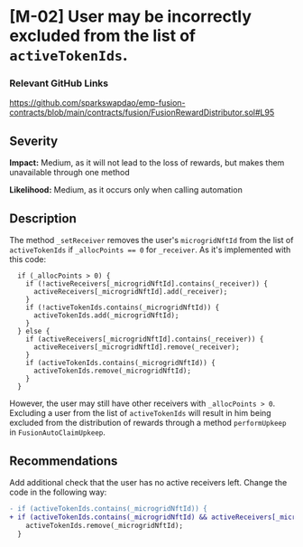 
# [M-02] User may be incorrectly excluded from the list of `activeTokenIds`.

### Relevant GitHub Links
	
https://github.com/sparkswapdao/emp-fusion-contracts/blob/main/contracts/fusion/FusionRewardDistributor.sol#L95

## Severity

**Impact:**
Medium, as it will not lead to the loss of rewards, but makes them unavailable through one method

**Likelihood:**
Medium, as it occurs only when calling automation

## Description

The method `_setReceiver` removes the user's `microgridNftId` from the list of `activeTokenIds` if `_allocPoints == 0` for `_receiver`.
As it's implemented with this code:

```solidity
  if (_allocPoints > 0) {
    if (!activeReceivers[_microgridNftId].contains(_receiver)) {
      activeReceivers[_microgridNftId].add(_receiver);
    }
    if (!activeTokenIds.contains(_microgridNftId)) {
      activeTokenIds.add(_microgridNftId);
    }
  } else {
    if (activeReceivers[_microgridNftId].contains(_receiver)) {
      activeReceivers[_microgridNftId].remove(_receiver);
    }
    if (activeTokenIds.contains(_microgridNftId)) {
      activeTokenIds.remove(_microgridNftId);
    }
  }
```
However, the user may still have other receivers with `_allocPoints > 0`. Excluding a user from the list of `activeTokenIds` will result in him being excluded from the distribution of rewards through a method `performUpkeep` in `FusionAutoClaimUpkeep`.

## Recommendations

Add additional check that the user has no active receivers left.
Change the code in the following way:

```diff
- if (activeTokenIds.contains(_microgridNftId)) {
+ if (activeTokenIds.contains(_microgridNftId) && activeReceivers[_microgridNftId].length() == 0) {
    activeTokenIds.remove(_microgridNftId);
  }
```
